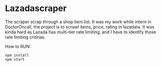 # Lazadascraper
The scraper scrap through a shop item list.
It was my work while intern in DoctorOncall, the project is to scrawl items, price, rating in lazadata.
It was kinda hard as Lazada has multi-tier rate limiting, and I have to identify those rate limiting critirias.

How to RUN:
```
npm install
npm start
```
